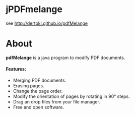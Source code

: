 # jPDFmelange

see <http://dertoki.github.io/pdfMelange>

About
=====

**pdfMelange** is a java program to modify PDF documents.

#### Features:

* Merging PDF documents.
* Erasing pages.
* Change the page order.
* Modify the orientation of pages by rotating in 90° steps.
* Drag an drop files from your file manager.
* Free and open software.
